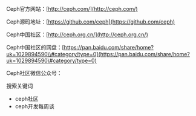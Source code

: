 Ceph官方网站：[http://ceph.com/](http://ceph.com/)

Ceph源码地址：[https://github.com/ceph](https://github.com/ceph)

Ceph中国社区：[http://ceph.org.cn/](http://ceph.org.cn/)

Ceph中国社区的网盘：[https://pan.baidu.com/share/home?uk=1029894590\\#category/type=0](https://pan.baidu.com/share/home?uk=1029894590\#category/type=0)



Ceph社区微信公众号：

搜索关键词

* ceph社区
* ceph开发每周谈



